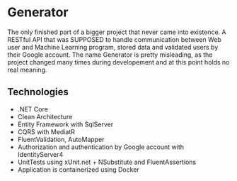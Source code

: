 # Generator

The only finished part of a bigger project that never came into existence. A RESTful API that was SUPPOSED to handle communication between Web user and Machine Learning program, stored data and validated users by their Google account. The name Generator is pretty misleading, as the project changed many times during developement and at this point holds no real meaning.

## Technologies
- .NET Core
- Clean Architecture
- Entity Framework with SqlServer
- CQRS with MediatR
- FluentValidation, AutoMapper
- Authorization and authentication by Google account with IdentityServer4
- UnitTests using xUnit.net + NSubstitute and FluentAssertions
- Application is containerized using Docker
